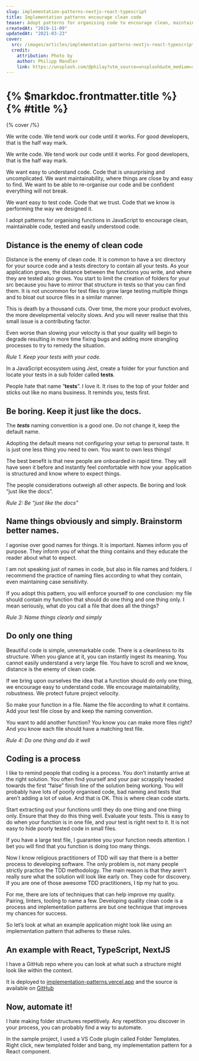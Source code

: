 ```yaml
---
slug: implementation-patterns-nextjs-react-typescript
title: Implementation patterns encourage clean code
teaser: Adopt patterns for organising code to encourage clean, maintainable, tested and understood code.
createdAt: "2019-11-09"
updatedAt: "2021-03-23"
cover:
  src: /images/articles/implementation-patterns-nextjs-react-typescript/cover.jpg
  credit:
    attribution: Photo by
    author: Philipp Mandler
    link: https://unsplash.com/@philay?utm_source=unsplash&utm_medium=referral&utm_content=creditCopyText
---
```


# {% $markdoc.frontmatter.title %} {% #title %}

{% cover /%}

We write code. We tend work our code until it works. For good developers, that is the half way mark.

We write code. We tend work our code until it works. For good developers, that is the half way mark.

We want  easy to understand code. Code that is unsurprising and uncomplicated. We want maintainability, where things are close by and easy to find. We want to be able to re-organise our code and be confident everything will not break.

We want easy to test code. Code that we trust. Code that we know is performing the way we designed it.

I adopt patterns for organising functions in JavaScript to encourage clean, maintainable code, tested and easily understood code.

## Distance is the enemy of clean code

Distance is the enemy of clean code. It is common to have a src directory for your source code and a tests directory to contain all your tests. As your application grows, the distance between the functions you write, and where they are tested also grows. You start to limit the creation of folders for your src because you have to mirror that structure in tests so that you can find them. It is not uncommon for test files to grow large testing multiple things and to bloat out source files in a similar manner.

This is death by a thousand cuts. Over time, the more your product evolves, the more developmental velocity slows. And you will never realise that this small issue is a contributing factor.

Even worse than slowing your velocity is that your quality will begin to degrade resulting in more time fixing bugs and adding more strangling processes to try to remedy the situation.

*Rule 1. Keep your tests with your code.*

In a JavaScript ecosystem using Jest, create a folder for your function and locate your tests in a sub folder called __tests__.

People hate that name “__tests__”.  I love it. It rises to the top of your folder and sticks out like no mans business. It reminds you, tests first.

## Be boring. Keep it just like the docs.

The *__tests__* naming convention is a good one. Do not change it, keep the default name.

Adopting the default means not configuring your setup to personal taste. It is just one less thing you need to own. You want to own less things!

The best benefit is that new people are onboarded in rapid time. They will have seen it before and instantly feel comfortable with how your application is structured and know where to expect things.

The people considerations outweigh all other aspects. Be boring and look “just like the docs”.

*Rule 2: Be “just like the docs”*

## Name things obviously and simply. Brainstorm better names.

I agonise over good names for things. It is important. Names inform you of purpose. They inform you of what the thing contains and they educate the reader about what to expect.

I am not speaking just of names in code, but also in file names and folders. I recommend the practice of naming files according to what they contain, even maintaining case sensitivity.

If you adopt this pattern, you will enforce yourself to one conclusion: my file should contain my function that should do one thing and one thing only. I mean seriously, what do you call a file that does all the things?

*Rule 3: Name things clearly and simply*

## Do only one thing

Beautiful code is simple, unremarkable code. There is a cleanliness to its structure. When you glance at it, you can instantly ingest its meaning. You cannot easily understand a very large file. You have to scroll and we know, distance is the enemy of clean code.

If we bring upon ourselves the idea that a function should do only one thing, we encourage easy to understand code. We encourage maintainability, robustness. We protect future project velocity.

So make your function in a file. Name the file according to what it contains. Add your test file close by and keep the naming convention.

You want to add another function? You know you can make more files right? And you know each file should have a matching test file.

*Rule 4: Do one thing and do it well*

## Coding is a process

I like to remind people that coding is a process. You don’t instantly arrive at the right solution. You often find yourself and your pair scrappily headed towards the first “false” finish line of the solution being working. You will probably have lots of poorly organised code, bad naming and tests that aren’t adding a lot of value. And that is OK. This is where clean code starts.

Start extracting out your functions until they do one thing and one thing only. Ensure that they do this thing well. Evaluate your tests. This is easy to do when your function is in one file, and your test is right next to it. It is not easy to hide poorly tested code in small files.

If you have a large test file, I guarantee you your function needs attention. I bet you will find that you function is doing too many things.

Now I know religious practitioners of TDD will say that there is a better process to developing software. The only problem is, not many people strictly practice the TDD methodology. The main reason is that they aren’t really sure what the solution will look like early on. They code for discovery. If you are one of those awesome TDD practitioners, I tip my hat to you.

For me, there are lots of techniques that can help improve my quality. Pairing, linters, tooling to name a few. Developing quality clean code is a process and implementation patterns are but one technique that improves my chances for success.

So let’s look at what an example application might look like using an implementation pattern that adheres to these rules.


## An example with React, TypeScript, NextJS

I have a GitHub repo where you can look at what such a structure might look like within the context.

It is deployed to [implementation-patterns.vercel.app](https://implementation-patterns.vercel.app/) and the source is available on [GitHub](https://github.com/craigs/implementation-patterns)

## Now, automate it!

I hate making folder structures repetitively. Any repetition you discover in your process, you can probably find a way to automate.

In the sample project, I used a VS Code plugin called Folder Templates. Right click, new templated folder and bang, my implementation pattern for a React component.
